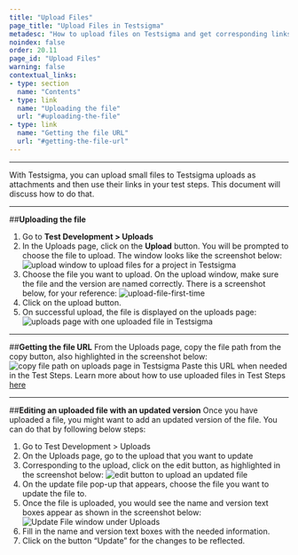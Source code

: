 ```yaml
---
title: "Upload Files"
page_title: "Upload Files in Testsigma"
metadesc: "How to upload files on Testsigma and get corresponding links to use while creating test steps"
noindex: false
order: 20.11
page_id: "Upload Files"
warning: false
contextual_links:
- type: section
  name: "Contents"
- type: link
  name: "Uploading the file"
  url: "#uploading-the-file"
- type: link
  name: "Getting the file URL"
  url: "#getting-the-file-url" 
---
```


---

With Testsigma, you can upload small files to Testsigma uploads as attachments and then use their links in your test steps. This document will discuss how to do that.

---
##**Uploading the file**
1. Go to **Test Development > Uploads**
2. In the Uploads page, click on the **Upload** button. You will be prompted to choose the file to upload. The window looks like the screenshot below:
![upload window to upload files for a project in Testsigma](https://docs.testsigma.com/images/upload-files/upload-window-upload-files-testsigma.png)
3. Choose the file you want to upload. On the upload window, make sure the file and the version are named correctly. There is a screenshot below, for your reference:
![upload-file-first-time](https://s3.amazonaws.com/static-docs.testsigma.com/new_images/uploads/upload-files/upload-file-first-time.png)
4. Click on the upload button. 
4. On successful upload, the file is displayed on the uploads page:
![uploads page with one uploaded file in Testsigma](https://s3.amazonaws.com/static-docs.testsigma.com/new_images/uploads/upload-files/uploads-page-one-uploaded-testsigma.png)

---
##**Getting the file URL**
From the Uploads page, copy the file path from the copy button, also highlighted in the screenshot below:
![copy file path on uploads page in Testsigma](https://docs.testsigma.com/images/upload-files/copy-file-path-uploads-page--testsigma.png)
Paste this URL when needed in the Test Steps. 
Learn more about how to use uploaded files in Test Steps [here](https://testsigma.com/tutorials/test-cases/web-apps/automate-upload-buttons/)

---
##**Editing an uploaded file with an updated version**
Once you have uploaded a file, you might want to add an updated version of the file. You can do that by following below steps:
1. Go to Test Development > Uploads
2. On the Uploads page, go to the upload that you want to update
3. Corresponding to the upload, click on the edit button, as highlighted in the screenshot below:
![edit button to upload an updated file](https://s3.amazonaws.com/static-docs.testsigma.com/new_images/uploads/upload-files/edit-button-upload-updated-file.png)
4. On the update file pop-up that appears, choose the file you want to update the file to. 
5. Once the file is uploaded, you would see the name and version text boxes appear as shown in the screenshot below:
![Update File window under Uploads](https://s3.amazonaws.com/static-docs.testsigma.com/new_images/uploads/upload-files/uploads-updated-file-window.png)
6. Fill in the name and version text boxes with the needed information.
7. Click on the button “Update” for the changes to be reflected.



